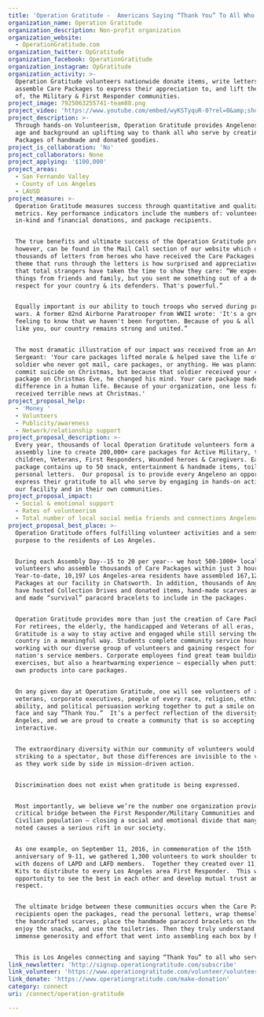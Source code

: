 ```yaml
---
title: 'Operation Gratitude -  Americans Saying “Thank You” To All Who Serve '
organization_name: Operation Gratitude
organization_description: Non-profit organization
organization_website:
  - OperationGratitude.com
organization_twitter: OpGratitude
organization_facebook: OperationGratitude
organization_instagram: OpGratitude
organization_activity: >-
  Operation Gratitude volunteers nationwide donate items, write letters and
  assemble Care Packages to express their appreciation to, and lift the spirits
  of, the Military & First Responder communities.
project_image: 7925063255741-team88.png
project_video: 'https://www.youtube.com/embed/wyKSTyquR-0?rel=0&amp;showinfo=0'
project_description: >-
  Through hands-on Volunteerism, Operation Gratitude provides Angelenos of every
  age and background an uplifting way to thank all who serve by creating Care
  Packages of handmade and donated goodies.
project_is_collaboration: 'No'
project_collaborators: None
project_applying: '$100,000'
project_areas:
  - San Fernando Valley
  - County of Los Angeles
  - LAUSD
project_measure: >-
  Operation Gratitude measures success through quantitative and qualitative
  metrics. Key performance indicators include the numbers of: volunteers,
  in-kind and financial donations, and package recipients. 


  The true benefits and ultimate success of the Operation Gratitude program,
  however, can be found in the Mail Call section of our website which displays
  thousands of letters from heroes who have received the Care Packages. One
  theme that runs through the letters is how surprised and appreciative they are
  that total strangers have taken the time to show they care: “We expect to get
  things from friends and family, but you sent me something out of a deep
  respect for your country & its defenders. That's powerful.” 


  Equally important is our ability to touch troops who served during previous
  wars. A former 82nd Airborne Paratrooper from WWII wrote: 'It's a great
  feeling to know that we haven't been forgotten. Because of you & all Americans
  like you, our country remains strong and united.” 


  The most dramatic illustration of our impact was received from an Army First
  Sergeant: 'Your care packages lifted morale & helped save the life of a young
  soldier who never got mail, care packages, or anything. He was planning to
  commit suicide on Christmas, but because that soldier received your care
  package on Christmas Eve, he changed his mind. Your care package made a major
  difference in a human life. Because of your organization, one less family
  received terrible news at Christmas.'
project_proposal_help:
  - 'Money '
  - Volunteers
  - Publicity/awareness
  - Network/relationship support
project_proposal_description: >-
  Every year, thousands of local Operation Gratitude volunteers form a human
  assembly line to create 200,000+ care packages for Active Military, their
  children, Veterans, First Responders, Wounded heroes & Caregivers. Each
  package contains up to 50 snack, entertainment & handmade items, toiletries &
  personal letters.  Our proposal is to provide every Angeleno an opportunity to
  express their gratitude to all who serve by engaging in hands-on activities at
  our facility and in their own communities.
project_proposal_impact:
  - Social & emotional support
  - Rates of volunteerism
  - Total number of local social media friends and connections Angelenos have
project_proposal_best_place: >-
  Operation Gratitude offers fulfilling volunteer activities and a sense of
  purpose to the residents of Los Angeles.


  During each Assembly Day--15 to 20 per year-- we host 500-1000+ local
  volunteers who assemble thousands of Care Packages within just 3 hours. 
  Year-to-date, 10,197 Los Angeles-area residents have assembled 167,122 Care
  Packages at our facility in Chatsworth. In addition, thousands of Angelenos
  have hosted Collection Drives and donated items, hand-made scarves and hats,
  and made “survival” paracord bracelets to include in the packages.


  Operation Gratitude provides more than just the creation of Care Packages. 
  For retirees, the elderly, the handicapped and Veterans of all eras, Operation
  Gratitude is a way to stay active and engaged while still serving their
  country in a meaningful way. Students complete community service hours while
  working with our diverse group of volunteers and gaining respect for our
  nation's service members. Corporate employees find great team building
  exercises, but also a heartwarming experience – especially when putting their
  own products into care packages. 


  On any given day at Operation Gratitude, one will see volunteers of all ages,
  veterans, corporate executives, people of every race, religion, ethnicity,
  ability, and political persuasion working together to put a smile on a hero’s
  face and say “Thank You.”  It’s a perfect reflection of the diversity of Los
  Angeles, and we are proud to create a community that is so accepting and
  interactive.


  The extraordinary diversity within our community of volunteers would be
  striking to a spectator, but those differences are invisible to the volunteers
  as they work side by side in mission-driven action.


  Discrimination does not exist when gratitude is being expressed.


  Most importantly, we believe we’re the number one organization providing a
  critical bridge between the First Responder/Military Communities and the
  Civilian population – closing a social and emotional divide that many have
  noted causes a serious rift in our society.


  As one example, on September 11, 2016, in commemoration of the 15th
  anniversary of 9-11, we gathered 1,300 volunteers to work shoulder to shoulder
  with dozens of LAPD and LAFD members.  Together they created over 11,000 Care
  Kits to distribute to every Los Angeles area First Responder.  This was an
  opportunity to see the best in each other and develop mutual trust and
  respect.


  The ultimate bridge between these communities occurs when the Care Package
  recipients open the packages, read the personal letters, wrap themselves in
  the handcrafted scarves, place the handmade paracord bracelets on their wrist,
  enjoy the snacks, and use the toiletries. Then they truly understand the
  immense generosity and effort that went into assembling each box by hand.


  This is Los Angeles connecting and saying “Thank You” to all who serve.
link_newsletter: 'http://signup.operationgratitude.com/subscribe'
link_volunteer: 'https://www.operationgratitude.com/volunteer/volunteer-info-schedule/'
link_donate: 'https://www.operationgratitude.com/make-donation'
category: connect
uri: /connect/operation-gratitude

---
```

